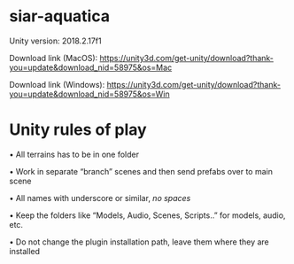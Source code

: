 # siar-aquatica
Unity version: 2018.2.17f1

Download link (MacOS): https://unity3d.com/get-unity/download?thank-you=update&download_nid=58975&os=Mac

Download link (Windows): https://unity3d.com/get-unity/download?thank-you=update&download_nid=58975&os=Win

# Unity rules of play

•	All terrains has to be in one folder

•	Work in separate “branch” scenes and then send prefabs over to main scene

•	All names with underscore or similar, *no spaces*

•	Keep the folders like “Models, Audio, Scenes, Scripts..” for models, audio, etc.

•	Do not change the plugin installation path, leave them where they are installed

